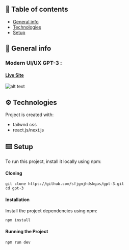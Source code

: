 ## 📜 Table of contents
* [General info](#general-info)
* [Technologies](#technologies)
* [Setup](#setup)

## 📄 General info
### Modern UI/UX GPT-3 :
#### <a href="https://master--stalwart-shortbread-b162bb.netlify.app/" target="_blank"> Live Site </a>
![alt text](https://camo.githubusercontent.com/ce00619bb441026b0f755f46a50d7e95c67585a08a2c56d31cb1409de71e88f1/68747470733a2f2f692e6962622e636f2f5452354c57397a2f696d6167652e706e67)
## ⚙️ Technologies
Project is created with:
* tailwnd css
* react.js/next.js
	
## ⌨️ Setup
To run this project, install it locally using npm:
#### Cloning
```
git clone https://github.com/sfjgnjhdskgas/gpt-3.git
cd gpt-3
```
#### Installation
Install the project dependencies using npm:
```
npm install
```
#### Running the Project
```
npm run dev
```
